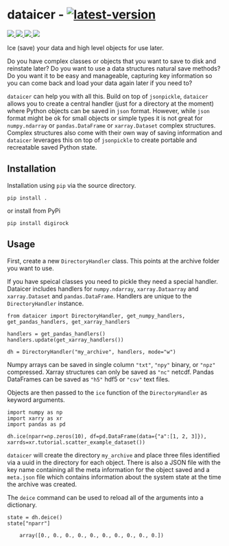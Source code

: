 # dataicer - [![latest-version](https://img.shields.io/pypi/v/dataicer?color=006dad&label=pypi_version&logo=Python&logoColor=white)](https://pypi.org/project/dataicer)

<p align="left">
    <a href="https://github.com/trhallam/digirock/actions"
       alt="Python Tests">
        <img src="https://img.shields.io/endpoint?url=https://gist.githubusercontent.com/trhallam/0da415ee1bf30b0fc37a2fc4ddafbdee/raw/dataicer_test.json" />
    </a>
    <a href="https://github.com/trhallam/digirock/actions"
       alt="Python Test Coverage">
        <img src="https://img.shields.io/endpoint?url=https://gist.githubusercontent.com/trhallam/0da415ee1bf30b0fc37a2fc4ddafbdee/raw/dataicer_coverage.json" />
    </a>
    <a href="https://github.com/psf/black"
       alt="black">
        <img src="https://img.shields.io/badge/code_style-black-000000.svg" />
    </a>
    </a>
        <a href="https://github.com/trhallam/digirock/blob/main/LICENSE"
       alt="License">
        <img src="https://img.shields.io/badge/license-MIT-brightgreen" />
    </a>
</p>

Ice (save) your data and high level objects for use later.

Do you have complex classes or objects that you want to save to disk and reinstate
later? Do you want to use a data structures natural save methods? Do you want it
to be easy and manageable, capturing key information so you can come back and load
your data again later if you need to?

`dataicer` can help you with all this. Build on top of `jsonpickle`, `dataicer`
allows you to create a central handler (just for a directory at the moment) where
Python objects can be saved in `json` format. However, while `json` format might
be ok for small objects or simple types it is not great for `numpy.ndarray` or
`pandas.DataFrame` or `xarray.Dataset` complex structures. Complex structures also
come with their own way of saving information and `dataicer` leverages this on top
of `jsonpickle` to create portable and recreatable saved Python state.

## Installation

Installation using `pip` via the source directory.

```
pip install .
```

or install from PyPi

```
pip install digirock
```

## Usage

First, create a new `DirectoryHandler` class. This points at the archive folder
you want to use.

If you have speical classes you need to pickle they need a special handler. Dataicer includes handlers for `numpy.ndarray`, `xarray.Dataarray` and `xarray.Dataset` and `pandas.DataFrame`. Handlers are unique to the `DirectoryHandler` instance.

```
from dataicer import DirectoryHandler, get_numpy_handlers, get_pandas_handlers, get_xarray_handlers

handlers = get_pandas_handlers()
handlers.update(get_xarray_handlers())

dh = DirectoryHandler("my_archive", handlers, mode="w")
```

Numpy arrays can be saved in single column `"txt"`, `"npy"` binary, or `"npz"` compressed.
Xarray structures can only be saved as `"nc"` netcdf.
Pandas DataFrames can be saved as `"h5"` hdf5 or `"csv"` text files.

Objects are then passed to the `ice` function of the `DirectoryHandler` as keyword arguments.

```
import numpy as np
import xarry as xr
import pandas as pd

dh.ice(nparr=np.zeros(10), df=pd.DataFrame(data={"a":[1, 2, 3]}), xarrds=xr.tutorial.scatter_example_dataset())
```

`dataicer` will create the directory `my_archive` and place three files identified via a uuid
in the directory for each object. There is also a JSON file with the key name containing all
the meta information for the object saved and a `meta.json` file which contains information
about the system state at the time the archive was created.

The `deice` command can be used to reload all of the arguments into a dictionary.

```
state = dh.deice()
state["nparr"]

    array([0., 0., 0., 0., 0., 0., 0., 0., 0., 0.])
```
